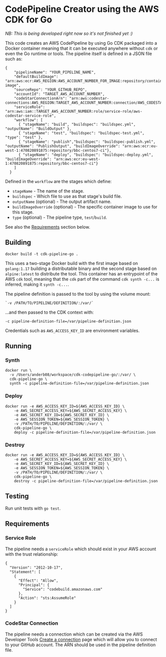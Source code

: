 # CodePipeline Creator using the AWS CDK for Go

_NB: This is being developed right now so it's not finished yet :)_

This code creates an AWS CodePipeline by using Go CDK packaged into a Docker 
container meaning that it can be executed anywhere without `cdk` or even the
Go runtime or tools. The pipeline itself is defined in a JSON file such as:
```
{
    "pipelineName": "YOUR_PIPELINE_NAME",
    "defaultBuildImage": "arn:aws:ecr:AWS_REGION:AWS_ACCOUNT_NUMBER_FOR_IMAGE:repository/container-image",
    "sourceRepo": "YOUR_GITHUB_REPO",
    "accountId": "TARGET_AWS_ACCOUNT_NUMBER",
    "codeStarConnectionArn": "arn:aws:codestar-connections:AWS_REGION:TARGET_AWS_ACCOUNT_NUMBER:connection/AWS_CODESTAR_CONNECTION_HASH",
    "serviceRole": "arn:aws:iam::TARGET_AWS_ACCOUNT_NUMBER:role/service-role/aws-codestar-service-role",
    "workflow": [
      { "stageName": "build", "buildspec": "buildspec.yml", "outputName": "BuildOutput" },
      { "stageName": "test", "buildspec": "buildspec-test.yml", "type": "test" },
      { "stageName": "publish","buildspec": "buildspec-publish.yml", "outputName": "PublishOutput", "buildImageOverride": "arn:aws:ecr:eu-west-1:470820891875:repository/bbc-centos7-ci"},
      { "stageName": "deploy", "buildspec": "buildspec-deploy.yml", "buildImageOverride": "arn:aws:ecr:eu-west-1:470820891875:repository/bbc-centos7-ci"}
    ]
  }
  ```
Defined in the `workflow` are the stages which define:
- `stageName` - The name of the stage.
- `buildspec` - Which file to use as that stage's build file.
- `outputName` (optional) - The output artifact name.
- `buildImageOverride` (optional) - The specific container image to use for this stage.
- `type` (optional) - The pipeline type, `test`/`build`.

See also the [Requirements](Requirements) section below.

## Building
```
docker build -t cdk-pipeline-go .
```

This uses a two-stage Docker build with the first image based on `golang:1.17` building a distributable binary and the second stage based on `alpine:latest` to distribute the tool. This container has an entrypoint of the AWS `cdk` tool, meaning that the `cdk` part of the command `cdk synth -c...` is inferred, making it `synth -c...`.

The pipeline definition is passed to the tool by using the volume mount:
```
`-v /PATH/TO/PIPELINE/DEFINITION/:/var/`
```
...and then passed to the CDK context with:
```
-c pipeline-definition-file=/var/pipeline-definition.json
```

Credentials such as `AWS_ACCESS_KEY_ID` are environment variables.

## Running

### Synth
```
docker run \
  -v /Users/anderb08/workspace/cdk-codepipeline-go/:/var/ \
  cdk-pipeline-go \
  synth -c pipeline-definition-file=/var/pipeline-definition.json
```

### Deploy
```
docker run -e AWS_ACCESS_KEY_ID=${AWS_ACCESS_KEY_ID} \
    -e AWS_SECRET_ACCESS_KEY=${AWS_SECRET_ACCESS_KEY} \
    -e AWS_SECRET_KEY_ID=${AWS_SECRET_KEY_ID} \
    -e AWS_SESSION_TOKEN=${AWS_SESSION_TOKEN} \
    -v /PATH/TO/PIPELINE/DEFINITION/:/var/ \
    cdk-pipeline-go \
    deploy -c pipeline-definition-file=/var/pipeline-definition.json
```

### Destroy
```
docker run -e AWS_ACCESS_KEY_ID=${AWS_ACCESS_KEY_ID} \
    -e AWS_SECRET_ACCESS_KEY=${AWS_SECRET_ACCESS_KEY} \
    -e AWS_SECRET_KEY_ID=${AWS_SECRET_KEY_ID} \
    -e AWS_SESSION_TOKEN=${AWS_SESSION_TOKEN} \
    -v /PATH/TO/PIPELINE/DEFINITION/:/var/ \
    cdk-pipeline-go \
    destroy -c pipeline-definition-file=/var/pipeline-definition.json
```

## Testing

Run unit tests with `go test`.

## Requirements

### Service Role

The pipeline needs a `serviceRole` which should exist in your AWS account with the trust relationship:

```
{
  "Version": "2012-10-17",
  "Statement": [
    {
      "Effect": "Allow",
      "Principal": {
        "Service": "codebuild.amazonaws.com"
      },
      "Action": "sts:AssumeRole"
    }
  ]
}
```

### CodeStar Connection

The pipeline needs a connection which can be created via the AWS Developer Tools [Create a connection](https://eu-west-1.console.aws.amazon.com/codesuite/settings/connections/create?origin=settings&region=eu-west-1) page which will allow you to connect to your GitHub account. The ARN should be used in the pipeline definition file.
